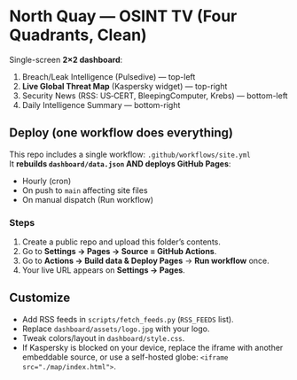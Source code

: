 # North Quay — OSINT TV (Four Quadrants, Clean)

Single-screen **2×2 dashboard**:
1) Breach/Leak Intelligence (Pulsedive) — top-left
2) **Live Global Threat Map** (Kaspersky widget) — top-right
3) Security News (RSS: US‑CERT, BleepingComputer, Krebs) — bottom-left
4) Daily Intelligence Summary — bottom-right

## Deploy (one workflow does everything)
This repo includes a single workflow: `.github/workflows/site.yml`  
It **rebuilds `dashboard/data.json` AND deploys GitHub Pages**:
- Hourly (cron)
- On push to `main` affecting site files
- On manual dispatch (Run workflow)

### Steps
1. Create a public repo and upload this folder’s contents.
2. Go to **Settings → Pages → Source = GitHub Actions**.
3. Go to **Actions → Build data & Deploy Pages** → **Run workflow** once.
4. Your live URL appears on **Settings → Pages**.

## Customize
- Add RSS feeds in `scripts/fetch_feeds.py` (`RSS_FEEDS` list).
- Replace `dashboard/assets/logo.jpg` with your logo.
- Tweak colors/layout in `dashboard/style.css`.
- If Kaspersky is blocked on your device, replace the iframe with another embeddable source,
  or use a self-hosted globe: `<iframe src="./map/index.html">`.

